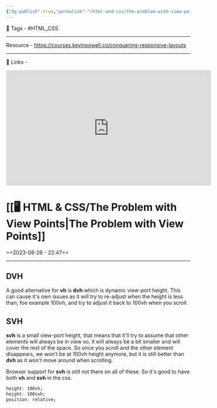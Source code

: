 ```yaml
---
{"dg-publish":true,"permalink":"/html-and-css/the-problem-with-view-points/","noteIcon":"1"}
---
```


🧶 Tags - #HTML_CSS 

----
Resource - https://courses.kevinpowell.co/conquering-responsive-layouts

---
🔗 Links -
<center><iframe width="560" height="315" src="https://www.youtube.com/embed/veEqYQlfNx8?si=YX3MsJC01oO6ZMPf" title="YouTube video player" frameborder="0" allow="accelerometer; autoplay; clipboard-write; encrypted-media; gyroscope; picture-in-picture; web-share" allowfullscreen></iframe></center>
 
# [[🖥️ HTML & CSS/The Problem with View Points\|The Problem with View Points]]
==2023-08-26 - 22:47==

---
## DVH
A good alternative for **vh** is **dvh** which is dynamic view-port height. This can cause it's own issues as it will try to re-adjust when the height is less than, foe example 100vh, and try to adjust it back to 100vh when you scroll.

## SVH
**svh** is a small view-port height, that means that it'll try to assume that other elements will always be in view so, it will always be a bit smaller and will cover the rest of the space. So once you scroll and the other element disappears, we won't be at 100vh height anymore, but it is still better than **dvh** as it won't move around when scrolling.

Browser support for **svh** is still not there on all of these. So it's good to have both **vh** and **svh** in the css.
```css
height: 100vh;
height: 100svh;
position: relative;
```
